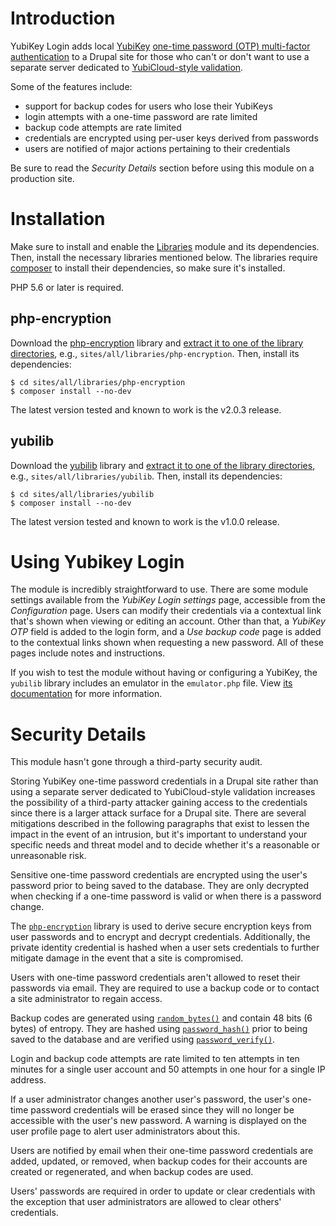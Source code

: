 # Introduction

YubiKey Login adds local [YubiKey](https://www.yubico.com/products/yubikey-hardware/) [one-time password (OTP) multi-factor authentication](https://developers.yubico.com/OTP/) to a Drupal site for those who can't or don't want to use a separate server dedicated to [YubiCloud-style validation](https://www.yubico.com/products/services-software/yubicloud/).

Some of the features include:

- support for backup codes for users who lose their YubiKeys
- login attempts with a one-time password are rate limited
- backup code attempts are rate limited
- credentials are encrypted using per-user keys derived from passwords
- users are notified of major actions pertaining to their credentials

Be sure to read the *Security Details* section before using this module on a production site.

# Installation

Make sure to install and enable the [Libraries](https://www.drupal.org/project/libraries) module and its dependencies. Then, install the necessary libraries mentioned below. The libraries require [composer](https://getcomposer.org/) to install their dependencies, so make sure it's installed.

PHP 5.6 or later is required.

## php-encryption

Download the [php-encryption](https://github.com/defuse/php-encryption) library and [extract it to one of the library directories](https://www.drupal.org/docs/7/modules/libraries-api/installing-an-external-library-that-is-required-by-a-contributed-module), e.g., `sites/all/libraries/php-encryption`. Then, install its dependencies:

    $ cd sites/all/libraries/php-encryption
    $ composer install --no-dev

The latest version tested and known to work is the v2.0.3 release.

## yubilib

Download the [yubilib](https://github.com/tbaumgard/yubilib) library and [extract it to one of the library directories](https://www.drupal.org/docs/7/modules/libraries-api/installing-an-external-library-that-is-required-by-a-contributed-module), e.g., `sites/all/libraries/yubilib`. Then, install its dependencies:

    $ cd sites/all/libraries/yubilib
    $ composer install --no-dev

The latest version tested and known to work is the v1.0.0 release.

# Using Yubikey Login

The module is incredibly straightforward to use. There are some module settings available from the *YubiKey Login settings* page, accessible from the *Configuration* page. Users can modify their credentials via a contextual link that's shown when viewing or editing an account. Other than that, a *YubiKey OTP* field is added to the login form, and a *Use backup code* page is added to the contextual links shown when requesting a new password. All of these pages include notes and instructions.

If you wish to test the module without having or configuring a YubiKey, the `yubilib` library includes an emulator in the `emulator.php` file. View [its documentation](https://github.com/tbaumgard/yubilib) for more information.

# Security Details

This module hasn't gone through a third-party security audit.

Storing YubiKey one-time password credentials in a Drupal site rather than using a separate server dedicated to YubiCloud-style validation increases the possibility of a third-party attacker gaining access to the credentials since there is a larger attack surface for a Drupal site. There are several mitigations described in the following paragraphs that exist to lessen the impact in the event of an intrusion, but it's important to understand your specific needs and threat model and to decide whether it's a reasonable or unreasonable risk.

Sensitive one-time password credentials are encrypted using the user's password prior to being saved to the database. They are only decrypted when checking if a one-time password is valid or when there is a password change.

The [`php-encryption`](https://github.com/defuse/php-encryption) library is used to derive secure encryption keys from user passwords and to encrypt and decrypt credentials. Additionally, the private identity credential is hashed when a user sets credentials to further mitigate damage in the event that a site is compromised.

Users with one-time password credentials aren't allowed to reset their passwords via email. They are required to use a backup code or to contact a site administrator to regain access.

Backup codes are generated using [`random_bytes()`](https://secure.php.net/manual/en/function.random-bytes.php) and contain 48 bits (6 bytes) of entropy. They are hashed using [`password_hash()`](https://secure.php.net/manual/en/function.password-hash.php) prior to being saved to the database and are verified using [`password_verify()`](https://secure.php.net/manual/en/function.password-verify.php).

Login and backup code attempts are rate limited to ten attempts in ten minutes for a single user account and 50 attempts in one hour for a single IP address.

If a user administrator changes another user's password, the user's one-time password credentials will be erased since they will no longer be accessible with the user's new password. A warning is displayed on the user profile page to alert user administrators about this.

Users are notified by email when their one-time password credentials are added, updated, or removed, when backup codes for their accounts are created or regenerated, and when backup codes are used.

Users' passwords are required in order to update or clear credentials with the exception that user administrators are allowed to clear others' credentials.
